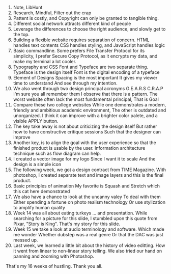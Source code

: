 1. Note, LibHunt
2. Research, Mindful, Filter out the crap
3. Pattent is costly, and Copyright can only be granted to tangible thing. 
4. Different social network attracts different kind of people
4. Leverage the differences to choose the right audience, and slowly get to the top.
5. Building a flexible website requires separation of concern. 
	HTML handles text contents
	CSS handles styling, and 
	JavaScript handles logic
6. Basic commandline. 
	Some prefers File Transfer Protocol for its simplicity, 
	I prefer Secure Copy Protocol, as it encrypts my data, and make my terminal a lot cooler.
7. Typography and CSS
	Font and Typeface are two separate thing. 
	Typeface is the design itself
	Font is the digital encoding of a typeface
8. Element of Designs
	Spacing is the most important
	It gives my viewer time to understand
	And see through my intention.
8. We also went through two design principal acronyms
	G.E.A.R.S
	C.R.A.P
	I'm sure you all remember them
	I observe that there is a pattern. 
	The worst website often lack the most fundamental principal,
	That is Goal
9. Compare these two college websites
	While one demonstrates a modern, friendly and ambitious academic environment,
	The other is outdated and unorganized. 
	I think it can improve with a brighter color palete, and a visible APPLY button.
9. The key take away is not about criticizing the design itself
	But rather how to have constructive critique sessions
	Such that the designer can improve
10. Another key, is to align the goal with the user experience
	so that the finished product is usable by the user.
	Information architecture technique such as 
	flow diagram can help.
11. I created a vector image for my logo
	Since I want it to scale
	And the design is a simple icon
12. The following week, we got a design contract from TIME Magazine.
	With photoshop, I created separate text and image layers
	and this is the final product.
13. Basic principles of animation
	My favorite is Squash and Stretch
	which this cat here demonstrated
13. We also have a chance to look at the uncanny valey
	To deal with them
	Either spending a fortune on photo realism technology
	Or use stylization to amplify human quality
14. Week 14 was all about eating turkeys ... and presentation. 
	While searching for a picture for this slide,
	I stumbled upon this quote from Pixar, "Story is King".
	That's my story for this slide.
15. Week 15 we take a look at audio terminology and software.
	Which made me wonder
	Whether dubstep was a real genre
	Or that the DAC was just messed up.
16. Last week, we learned a little bit about the history of video editting.
	How it went from linear to non-linear story telling.
	We also tried our hand on panning and zooming with Photoshop.

That's my 16 weeks of hustling. 
Thank you all.
	


	
	
